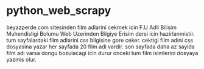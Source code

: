 # python_web_scrapy
beyazperde.com sitesinden film adlarini cekmek icin F.U Adli Bilisim Muhendisligi Bolumu Web Uzerinden Bilgiye Erisim dersi icin hazirlanmistir.
tum sayfalardaki film adlarini css bilgisine gore ceker.
cektigi film adini css dosyasina yazar
her sayfada 20 film adi vardir.
son sayfada daha az sayida film adi varsa dongu bozulacagi icin durur onceki tum film isimlerini dosyaya yazmis olur.
